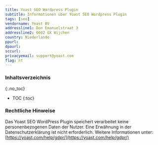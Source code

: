 ```yaml
---
title: Yoast SEO Wordpress Plugin
subtitle: Informationen über Yoast SEO Wordpress Plugin
tags: [seo]
vendorname: Yoast BV
addressline1: Don Emanuelstraat 3
addressline2: 6602 GX Wijchen
country: Niederlande
ppurl:
dpaurl:
sccurl:
privacyemail: support@yoast.com
flag: nt
---
```

### Inhaltsverzeichnis
{:.no_toc}
* TOC
{:toc}

### Rechtliche Hinweise
Das Yoast SEO WordPress Plugin speichert verarbeitet keine personenbezogenen Daten der Nutzer. Eine Erwähnung in der Datenschutzerklärung ist nicht erforderlich. Weitere Informationen unter: [https://yoast.com/help/gdpr/](https://yoast.com/help/gdpr/)